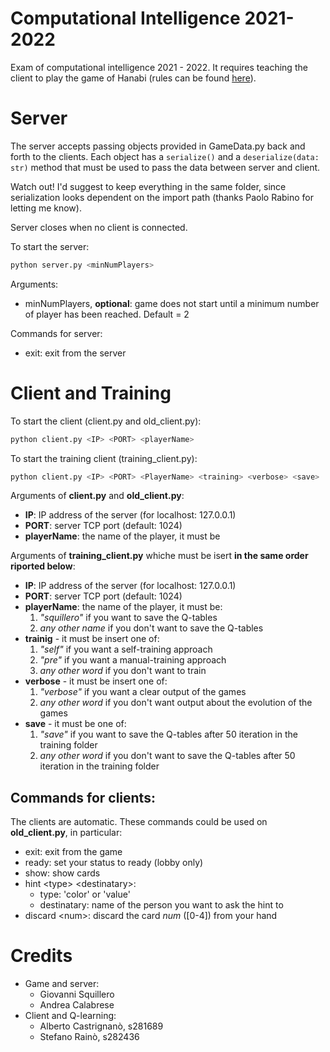 # Computational Intelligence 2021-2022

Exam of computational intelligence 2021 - 2022. It requires teaching the client to play the game of Hanabi (rules can be found [here](https://www.spillehulen.dk/media/102616/hanabi-card-game-rules.pdf)).

# Server

The server accepts passing objects provided in GameData.py back and forth to the clients.
Each object has a ```serialize()``` and a ```deserialize(data: str)``` method that must be used to pass the data between server and client.

Watch out! I'd suggest to keep everything in the same folder, since serialization looks dependent on the import path (thanks Paolo Rabino for letting me know).

Server closes when no client is connected.

To start the server:

```bash
python server.py <minNumPlayers>
```

Arguments:

+ minNumPlayers, __optional__: game does not start until a minimum number of player has been reached. Default = 2


Commands for server:

+ exit: exit from the server

# Client and Training

To start the client (client.py and old_client.py):

```bash
python client.py <IP> <PORT> <playerName>
```

To start the training client (training_client.py):

```bash
python client.py <IP> <PORT> <PlayerName> <training> <verbose> <save>
```

Arguments of **client.py** and **old_client.py**:

+ **IP**: IP address of the server (for localhost: 127.0.0.1)
+ **PORT**: server TCP port (default: 1024)
+ **playerName**: the name of the player, it must be

Arguments of **training_client.py** whiche must be isert **in the same order riported below**:
+ **IP**: IP address of the server (for localhost: 127.0.0.1)
+ **PORT**: server TCP port (default: 1024)
+ **playerName**: the name of the player, it must be:
  1. *"squillero"* if you want to save the Q-tables
  2. *any other name* if you don't want to save the Q-tables
+ **trainig** - it must be insert one of:
  1. *"self"* if you want a self-training approach
  2. *"pre"* if you want a manual-training approach
  3. *any other word* if you don't want to train
+ **verbose** - it must be insert one of:
  1. *"verbose"* if you want a clear output of the games
  2. *any other word* if you don't want output about the evolution of the games
+ **save** - it must be one of:
  1. *"save"* if you want to save the Q-tables after 50 iteration in the training folder
  2. *any other word* if you don't want to save the Q-tables after 50 iteration in the training folder

## Commands for clients:
The clients are automatic. These commands could be used on **old_client.py**, in particular:

+ exit: exit from the game
+ ready: set your status to ready (lobby only)
+ show: show cards
+ hint \<type> \<destinatary>:
  + type: 'color' or 'value'
  + destinatary: name of the person you want to ask the hint to
+ discard \<num>: discard the card *num* (\[0-4]) from your hand

# Credits
- Game and server:
  - Giovanni Squillero
  - Andrea Calabrese
- Client and Q-learning:
  - Alberto Castrignanò, s281689
  - Stefano Rainò, s282436

